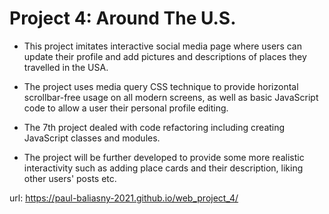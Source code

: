 # Project 4: Around The U.S.

* This project imitates interactive social media page where users can update their profile and add pictures and descriptions of places they travelled in the USA.

* The project uses media query CSS technique to provide horizontal scrollbar-free usage on all modern screens, as well as basic JavaScript code to allow a user their personal profile editing.

* The 7th project dealed with code refactoring including creating JavaScript classes and modules.

* The project will be further developed to provide some more realistic interactivity such as adding place cards and their description, liking other users' posts etc.

url:
https://paul-baliasny-2021.github.io/web_project_4/
